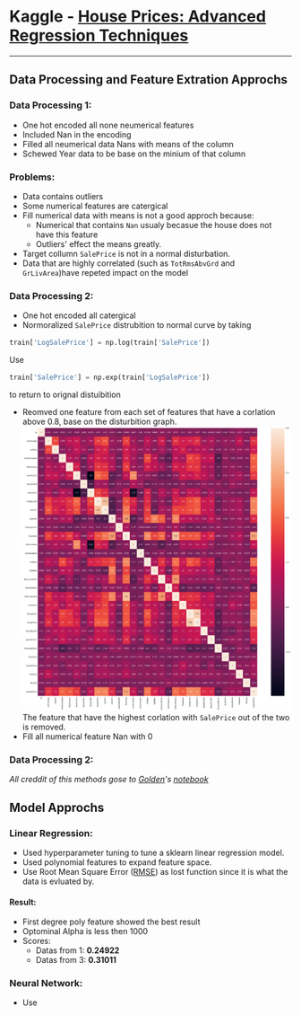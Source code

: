 # Kaggle - [House Prices: Advanced Regression Techniques](https://www.kaggle.com/c/house-prices-advanced-regression-techniques)  
---
## Data Processing and Feature Extration Approchs  
### **Data Processing 1:**  
 - One hot encoded all none neumerical features  
 - Included Nan in the encoding  
 - Filled all neumerical data Nans with means of the column  
 - Schewed Year data to be base on the minium of that column  
### **Problems:**  
 - Data contains outliers  
 - Some numerical features are catergical  
 - Fill numerical data with means is not a good approch because: 
   - Numerical that contains ```Nan``` usualy becasue the house does not have this feature  
   - Outliers' effect the means greatly. 
 - Target collumn ```SalePrice``` is not in a normal disturbation. 
 - Data that are highly correlated (such as ```TotRmsAbvGrd``` and ```GrLivArea```)have repeted impact on the model  
### **Data Processing 2:**  
 - One hot encoded all catergical
 - Normoralized ```SalePrice``` distrubition to normal curve by taking  
 ```python
train['LogSalePrice'] = np.log(train['SalePrice'])
 ```
   Use
 ```python
train['SalePrice'] = np.exp(train['LogSalePrice'])
 ```
   to return to orignal distuibition
 - Reomved one feature from each set of features that have a corlation above 0.8, base on the disturbition graph. 
 ![](https://raw.githubusercontent.com/Beepbloop/KaggleHouse/master/NumericalDataDisturbitionGraph.png)The feature that have the highest corlation with ```SalePrice``` out of the two is removed. 
 - Fill all numerical feature Nan with 0
### **Data Processing 2:**  
*All creddit of this methods gose to [Golden](https://www.kaggle.com/goldens)'s [notebook](https://www.kaggle.com/goldens/house-prices-on-the-top-with-a-simple-model)*

## Model Approchs  
### **Linear Regression:**  
 - Used hyperparameter tuning to tune a sklearn linear regression model. 
 - Used polynomial features to expand feature space.
 - Use Root Mean Square Error ([RMSE](https://en.wikipedia.org/wiki/Root-mean-square_deviation)) as lost function since it is what the data is evluated by.  
 #### Result:  
 - First degree poly feature showed the best result
 - Optominal Alpha is less then 1000
 - Scores: 
   - Datas from 1: **0.24922**
   - Datas from 3: **0.31011**
### **Neural Network:**  
 - Use 
 
